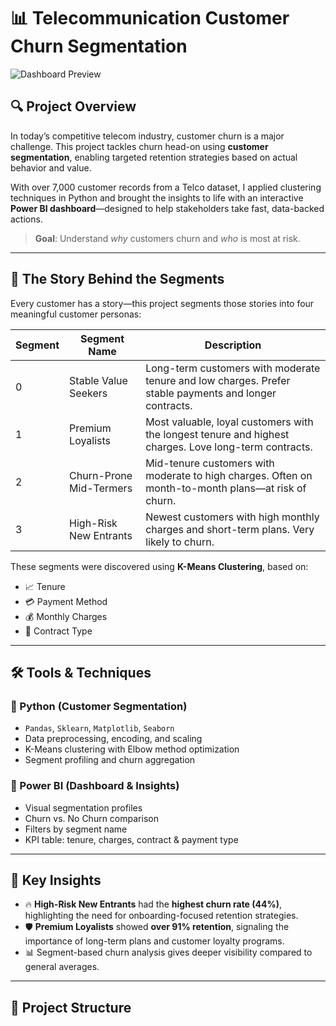 # 📊 Telecommunication Customer Churn Segmentation

![Dashboard Preview](./Screenshot.png) <!-- Update this if you rename or relocate the image -->

## 🔍 Project Overview

In today’s competitive telecom industry, customer churn is a major challenge. This project tackles churn head-on using **customer segmentation**, 
enabling targeted retention strategies based on actual behavior and value.

With over 7,000 customer records from a Telco dataset, I applied clustering techniques in Python and brought the insights to life with an interactive 
**Power BI dashboard**—designed to help stakeholders take fast, data-backed actions.

> **Goal**: Understand *why* customers churn and *who* is most at risk.

---

## 🧠 The Story Behind the Segments

Every customer has a story—this project segments those stories into four meaningful customer personas:

| Segment | Segment Name | Description |
|--------|--------------|-------------|
| 0 | Stable Value Seekers | Long-term customers with moderate tenure and low charges. Prefer stable payments and longer contracts. |
| 1 | Premium Loyalists | Most valuable, loyal customers with the longest tenure and highest charges. Love long-term contracts. |
| 2 | Churn-Prone Mid-Termers | Mid-tenure customers with moderate to high charges. Often on month-to-month plans—at risk of churn. |
| 3 | High-Risk New Entrants | Newest customers with high monthly charges and short-term plans. Very likely to churn. |

These segments were discovered using **K-Means Clustering**, based on:
- 📈 Tenure
- 💳 Payment Method
- 💰 Monthly Charges
- 📃 Contract Type

---

## 🛠️ Tools & Techniques

### 📌 Python (Customer Segmentation)
- `Pandas`, `Sklearn`, `Matplotlib`, `Seaborn`
- Data preprocessing, encoding, and scaling
- K-Means clustering with Elbow method optimization
- Segment profiling and churn aggregation

### 📌 Power BI (Dashboard & Insights)
- Visual segmentation profiles
- Churn vs. No Churn comparison
- Filters by segment name
- KPI table: tenure, charges, contract & payment type

---

## 🧾 Key Insights

- 🔥 **High-Risk New Entrants** had the **highest churn rate (44%)**, highlighting the need for onboarding-focused retention strategies.
- 🛡 **Premium Loyalists** showed **over 91% retention**, signaling the importance of long-term plans and customer loyalty programs.
- 📊 Segment-based churn analysis gives deeper visibility compared to general averages.

---

## 📁 Project Structure

